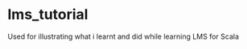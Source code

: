 lms_tutorial
============

Used for illustrating what i learnt and did while learning LMS for Scala
